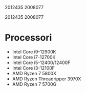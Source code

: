 2012435
2008077

2012435
2008077
# Processori

- Intel Core i9-12900K
- Intel Core i7-12700K
- Intel Core i5-12400/12400F
- Intel Core i3-12100F
- AMD Ryzen 7 5800X
- AMD Ryzen Threadripper 3970X
- AMD Ryzen 7 5700G